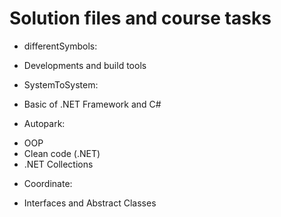 # Solution files and course tasks
- differentSymbols:
+ Developments and build tools
- SystemToSystem:
+ Basic of .NET Framework and C#
- Autopark:
+ OOP
+ Clean code (.NET)
+ .NET Collections
- Coordinate:
+ Interfaces and Abstract Classes